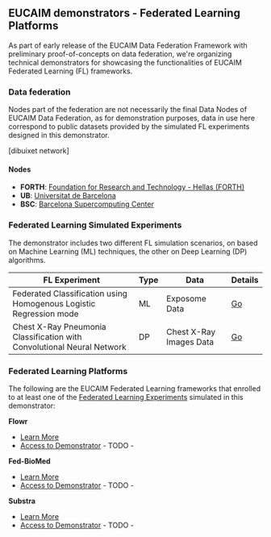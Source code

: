 ## EUCAIM demonstrators - Federated Learning Platforms

As part of early release of the EUCAIM Data Federation Framework with preliminary proof-of-concepts on data federation, we're organizing technical demonstrators for showcasing the functionalities of EUCAIM Federated Learning (FL) frameworks.

### Data federation

Nodes part of the federation are not necessarily the final Data Nodes of EUCAIM Data Federation, as for demonstration purposes, data in use here correspond to public datasets provided by the simulated FL experiments designed in this demonstrator.

[dibuixet network]

#### Nodes

- **FORTH**: [Foundation for Research and Technology - Hellas (FORTH)](https://www.ics.forth.gr/)
- **UB**: [Universitat de Barcelona](https://www.bcn-aim.org/)
- **BSC**: [Barcelona Supercomputing Center](https://bsc.es)

### Federated Learning Simulated Experiments

The demonstrator includes two different FL simulation scenarios, on based on Machine Learning (ML) techniques, the other on Deep Learning (DP) algorithms.

| **FL Experiment**                                                      | **Type** | **Data**                | **Details**                                  |
|------------------------------------------------------------------------|----------|-------------------------|----------------------------------------------|
| Federated Classification using Homogenous Logistic Regression mode     | ML       | Exposome Data           | [Go](https://github.com/EUCAIM/demo_ml_data/)|
| Chest X-Ray Pneumonia Classification with Convolutional Neural Network | DP       | Chest X-Ray Images Data | [Go](https://github.com/EUCAIM/demo_dl_data/)|

### Federated Learning Platforms

The following are the EUCAIM Federated Learning frameworks that enrolled to at least one of the [Federated Learning Experiments](#federated-learning-experiments) simulated in this demonstrator:

**Flowr**
  -  [Learn More](fl_platforms/flowr.md)
  -  [Access to Demonstrator]() - TODO -
    
**Fed-BioMed**
  -  [Learn More](fl_platforms/fed-biomed.md)
  -  [Access to Demonstrator]() - TODO -
     
**Substra**
  -  [Learn More](fl_platforms/substra.md)
  -  [Access to Demonstrator]() - TODO -



